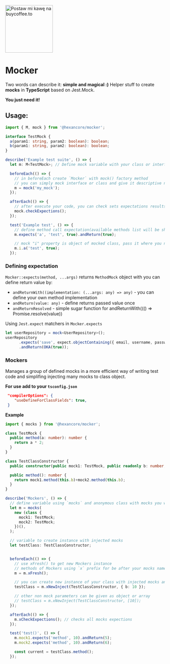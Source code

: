 <a href="https://buycoffee.to/mararok" target="_blank"><img src="https://buycoffee.to/btn/buycoffeeto-btn-primary.svg" style="width: 150px" alt="Postaw mi kawę na buycoffee.to"></a>

# Mocker
Two words can describe it: **simple and magical :)**
Helper stuff to create **mocks** in **TypeScript** based on Jest.Mock.

**You just need it!**

## Usage:
```ts
import { M, mock } from '@hexancore/mocker';

interface TestMock {
  a(param1: string, param2: boolean): boolean;
  b(param1: string, param2: boolean): boolean;
}

describe('Example test suite', () => {
  let m: M<TestMock>; // Define mock variable with your class or interface wrapped with `M` type

  beforeEach(() => {
    // in beforeEach create `Mocker` with mock() factory method
    // you can simply mock interface or class and give it descriptive name(used in errors)
    m = mock('my_mock');
  });

  afterEach(() => {
    // after execute your code, you can check sets expectations results with it(for many tests call it in jest "afterEach")
    mock.checkExpections();
  });

  test('Example test', () => {
    // define method call expectation(available methods list will be shows in VS + it will hint all parameters and return type )
    m.expects('a', 'test', true).andReturn(true);

    // mock "i" property is object of mocked class, pass it where you need
    m.i.a('test', true);
  });
```

### Defining expectation

`Mocker::expects(method, ...args)` returns `MethodMock` object with you can define return value by:
*  `andReturnWith((implementation: (...args: any) => any)` - you can define your own method implementation
*  `andReturn(value: any)` - define returns passed value once
*  `andReturnResolved` - simple sugar function for andReturnWith((() => Promise.resolve(value))

Using `Jest.expect` matchers in `Mocker.expects`
```ts
let userRepository = mock<UserRepository>();
userRepository
      .expects('save', expect.objectContaining({ email, username, password: hashedPassword }))
      .andReturn(OKA(true));
```

### Mockers
Manages a group of defined mocks in a more efficient way of writing test code and simplifing injecting many mocks to class object.

**For use add to your `tsconfig.json`**
```json
 "compilerOptions": {
    "useDefineForClassFields": true,
 }
```
**Example**
```ts
import { mocks } from '@hexancore/mocker';

class TestMock {
  public method(a: number): number {
    return a * 2;
  }
}

class TestClassConstructor {
  public constructor(public mock1: TestMock, public readonly b: number, public mock2: TestMock) {}

  public method(): number {
    return mock1.method(this.b)+mock2.method(this.b);
  }
}

describe('Mockers', () => {
  // define variable using `mocks` and anonymous class with mocks you want create
  let m = mocks(
    new (class {
      mock1: TestMock;
      mock2: TestMock;
    })(),
  );

  // variable to create instance with injected mocks
  let testClass: TestClassConstructor;


  beforeEach(() => {
    // use xFresh() to get new Mockers instance
    // methods of Mockers using `x` prefix for be after your mocks names on VS list
    m = m.xFresh();

    // you can create new instance of your class with injected mocks and other parameters
    testClass = m.xNewInject(TestClassConstructor, { b: 10 });

    // other non mock parameters can be given as object or array
    // testClass = m.xNewInject(TestClassConstructor, [10]);
  });

  afterEach(() => {
    m.xCheckExpections(); // checks all mocks expections
  });

  test('test()', () => {
    m.mock1.expects('method', 10).andReturn(5);
    m.mock2.expects('method', 10).andReturn(6);

    const current = testClass.method();
  });
```
